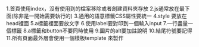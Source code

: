 1.首頁使用index，沒有使用到的檔案移除或者創建資料夾存放
2.js通常放在最下面(除非是一開始需要執行的)
3.通用的語意標籤CSS屬性要統一
4.style 要放在head裡面
5.a標籤裡面要放文字
6.使用label要對印到一個輸入input
7.一行盡量一個標籤
8.a標籤和button不要同時使用
9.圖片的alt要加註說明
10.結尾符號要記得
11.所有頁面最外層會使用一個樣板template 來製作